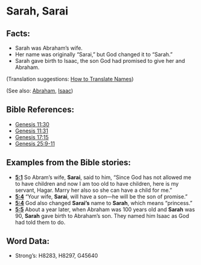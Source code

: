 # Sarah, Sarai

## Facts:

* Sarah was Abraham’s wife.
* Her name was originally “Sarai,” but God changed it to “Sarah.”
* Sarah gave birth to Isaac, the son God had promised to give her and Abraham.

(Translation suggestions: [How to Translate Names](rc://en/ta/man/translate/translate-names))

(See also: [Abraham](../names/abraham.md), [Isaac](../names/isaac.md))

## Bible References:

* [Genesis 11:30](rc://en/tn/help/gen/11/30)
* [Genesis 11:31](rc://en/tn/help/gen/11/31)
* [Genesis 17:15](rc://en/tn/help/gen/17/15)
* [Genesis 25:9-11](rc://en/tn/help/gen/25/09)

## Examples from the Bible stories:

* __[5:1](rc://en/tn/help/obs/05/01)__ So Abram’s wife, __Sarai__, said to him, “Since God has not allowed me to have children and now I am too old to have children, here is my servant, Hagar. Marry her also so she can have a child for me.”
* __[5:4](rc://en/tn/help/obs/05/04)__ “Your wife, __Sarai__, will have a son—he will be the son of promise.”
* __[5:4](rc://en/tn/help/obs/05/04)__ God also changed __Sarai’s__ name to __Sarah__, which means “princess.”
* __[5:5](rc://en/tn/help/obs/05/05)__ About a year later, when Abraham was 100 years old and __Sarah__ was 90, __Sarah__ gave birth to Abraham’s son. They named him Isaac as God had told them to do.

## Word Data:

* Strong’s: H8283, H8297, G45640
